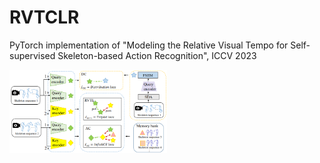 # RVTCLR

PyTorch implementation of "Modeling the Relative Visual Tempo for Self-supervised Skeleton-based Action Recognition", ICCV 2023

<img src="pipe.jpg" width="50%">
